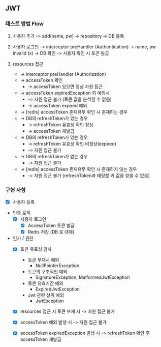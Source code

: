 ## JWT

### 테스트 방법 Flow 
1. 사용자 추가 -> add(name, pw) -> repository -> DB 등록

2. 사용자 로그인 -> interceptor preHandler (Authentication)
                -> name, pw invalid (x)
                -> DB 확인
                -> 사용자 확인 시 토큰 발급

3. resources 접근 
    - -> interceptor preHandler (Authorization)
    - -> accessToken 확인   
        - -> accessToken 있으면 정상 자원 접근
    - -> accessToken expiredException 외 예외시   
        - -> 자원 접근 불가 (토큰 값을 분석할 수 없음)
        - -> accessToken expired 예외   
    - -> [redis] accessToken 존재유무 확인 시 존재하는 경우    
    - -> DB의 refreshToken가 있는 경우  
        - -> refreshToken 유효성 확인 정상               
        - -> accessToken 재발급
    - -> DB의 refreshToken가 있는 경우  
        - -> refreshToken 유효성 확인 비정상(expired)   
        - -> 자원 접근 불가
    - -> DB의 refreshToken가 없는 경우  
        - -> 자원 접근 불가
    - -> [redis] accessToken 존재유무 확인 시 존재하지 않는 경우 
        - -> 자원 접근 불가 (refreshToken과 매핑할 키 값을 얻을 수 없음)
    

### 구현 사항
- [x] 사용자 등록
- 인증 로직
    - [x] 사용자 로그인
        - [x] AccessToken 토큰 발급
        - [x] Redis 저장 (DB 로 대체)

- 인가 / 권한
    - [x] 토큰 유효성 검사
        - 토큰 부재시 예외
            - NullPointerException
        - 토큰의 구조적인 예외
            - SignatureException, MalformedJwtException
        - 토큰 유효기간 예외
            - ExpiredJwtException
        - Jwt 관련 상위 예외
            - JwtException
    
    - [x] resources 접근 시 토큰 부재 시 -> 자원 접근 불가
    - [x] accessToken 예외 발생 시 -> 자원 접근 불가
    - [x] accessToken expiredException 발생 시 -> refreshToken 확인 후 accessToken 재발급
